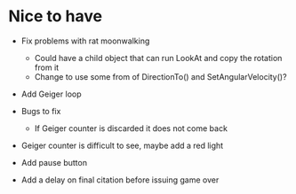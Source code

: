 # Nice to have
- Fix problems with rat moonwalking
	- Could have a child object that can run LookAt and copy the rotation from it
	- Change to use some from of DirectionTo() and SetAngularVelocity()? 

- Add Geiger loop

- Bugs to fix
	- If Geiger counter is discarded it does not come back 
	
- Geiger counter is difficult to see, maybe add a red light 

- Add pause button

- Add a delay on final citation before issuing game over